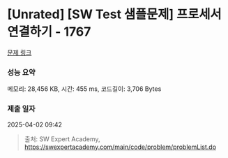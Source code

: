 # [Unrated] [SW Test 샘플문제] 프로세서 연결하기 - 1767 

[문제 링크](https://swexpertacademy.com/main/code/problem/problemDetail.do?contestProbId=AV4suNtaXFEDFAUf) 

### 성능 요약

메모리: 28,456 KB, 시간: 455 ms, 코드길이: 3,706 Bytes

### 제출 일자

2025-04-02 09:42



> 출처: SW Expert Academy, https://swexpertacademy.com/main/code/problem/problemList.do